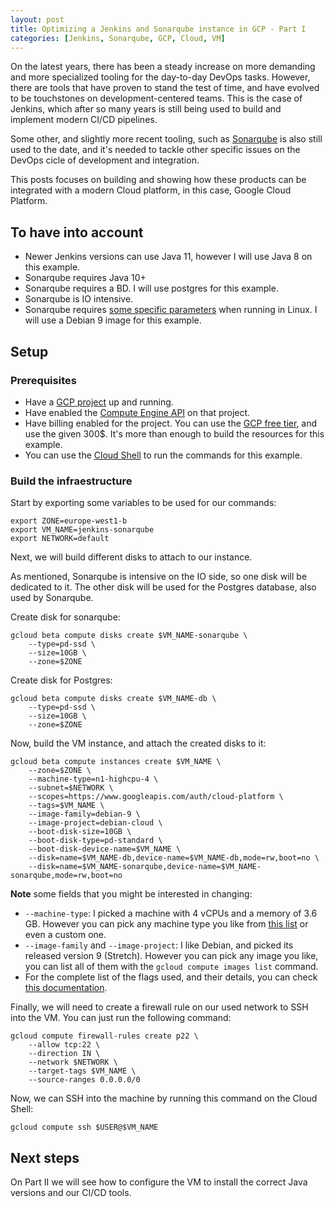 ```yaml
---
layout: post
title: Optimizing a Jenkins and Sonarqube instance in GCP - Part I
categories: [Jenkins, Sonarqube, GCP, Cloud, VM]
---
```


On the latest years, there has been a steady increase on more demanding and more specialized tooling for the day-to-day DevOps tasks. However, there are tools that have proven to stand the test of time, and have evolved to be touchstones on development-centered teams. This is the case of Jenkins, which after so many years is still being used to build and implement modern CI/CD pipelines.

Some other, and slightly more recent tooling, such as [Sonarqube](https://www.sonarqube.org/) is also still used to the date, and it's needed to tackle other specific issues on the DevOps cicle of development and integration. 

This posts focuses on building and showing how these products can be integrated with a modern Cloud platform, in this case, Google Cloud Platform.

## To have into account

- Newer Jenkins versions can use Java 11, however I will use Java 8 on this example.
- Sonarqube requires Java 10+
- Sonarqube requires a BD. I will use postgres for this example.
- Sonarqube is IO intensive.
- Sonarqube requires [some specific parameters](https://docs.sonarqube.org/latest/requirements/requirements/) when running in Linux. I will use a Debian 9 image for this example.

## Setup

### Prerequisites

- Have a [GCP project](https://cloud.google.com/getting-started) up and running.
- Have enabled the [Compute Engine API](https://cloud.google.com/compute/docs/api/getting-started) on that project.
- Have billing enabled for the project. You can use the [GCP free tier](https://cloud.google.com/free), and use the given 300$. It's more than enough to build the resources for this example.
- You can use the [Cloud Shell](https://cloud.google.com/shell) to run the commands for this example.

### Build the infraestructure

Start by exporting some variables to be used for our commands:

```
export ZONE=europe-west1-b
export VM_NAME=jenkins-sonarqube
export NETWORK=default
```

Next, we will build different disks to attach to our instance. 

As mentioned, Sonarqube is intensive on the IO side, so one disk will be dedicated to it. 
The other disk will be used for the Postgres database, also used by Sonarqube.

Create disk for sonarqube:

```
gcloud beta compute disks create $VM_NAME-sonarqube \
	--type=pd-ssd \
	--size=10GB \
	--zone=$ZONE
```

Create disk for Postgres:

```
gcloud beta compute disks create $VM_NAME-db \
	--type=pd-ssd \
	--size=10GB \
	--zone=$ZONE
```

Now, build the VM instance, and attach the created disks to it:


```
gcloud beta compute instances create $VM_NAME \
	--zone=$ZONE \
	--machine-type=n1-highcpu-4 \
	--subnet=$NETWORK \
	--scopes=https://www.googleapis.com/auth/cloud-platform \
	--tags=$VM_NAME \
	--image-family=debian-9 \
	--image-project=debian-cloud \
	--boot-disk-size=10GB \
	--boot-disk-type=pd-standard \
	--boot-disk-device-name=$VM_NAME \
	--disk=name=$VM_NAME-db,device-name=$VM_NAME-db,mode=rw,boot=no \
	--disk=name=$VM_NAME-sonarqube,device-name=$VM_NAME-sonarqube,mode=rw,boot=no
```

**Note** some fields that you might be interested in changing:

- `--machine-type`: I picked a machine with 4 vCPUs and a memory of 3.6 GB. However you can pick any machine type you like from [this list](https://cloud.google.com/compute/docs/machine-types#general_purpose) or even a custom one.
- `--image-family` and `--image-project`: I like Debian, and picked its released version 9 (Stretch). However you can pick any image you like, you can list all of them with the `gcloud compute images list` command.
- For the complete list of the flags used, and their details, you can check [this documentation](https://cloud.google.com/sdk/gcloud/reference/compute/instances/create).

Finally, we will need to create a firewall rule on our used network to SSH into the VM. You can just run the following command:

```
gcloud compute firewall-rules create p22 \
	--allow tcp:22 \
	--direction IN \
	--network $NETWORK \
	--target-tags $VM_NAME \
	--source-ranges 0.0.0.0/0
```

Now, we can SSH into the machine by running this command on the Cloud Shell:

```
gcloud compute ssh $USER@$VM_NAME
```



## Next steps

On Part II we will see how to configure the VM to install the correct Java versions and our CI/CD tools.
